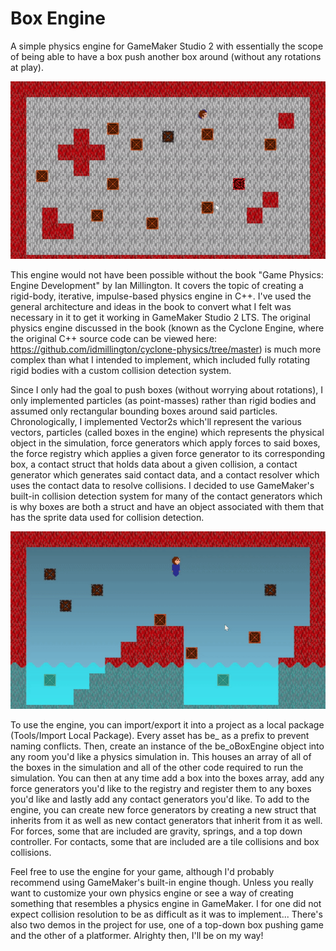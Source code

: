 # Box Engine
 A simple physics engine for GameMaker Studio 2 with essentially the scope of being able to have a box push another box around (without any rotations at play).

![alt text](https://github.com/nandbolt/Box-Engine/blob/main/gifs/box-engine_box-pusher.gif?raw=true "Box Pusher Demo")
 
 This engine would not have been possible without the book "Game Physics: Engine Development" by Ian Millington. It covers the topic of creating a rigid-body, iterative, impulse-based physics engine in C++. I've used the general architecture and ideas in the book to convert what I felt was necessary in it to get it working in GameMaker Studio 2 LTS. The original physics engine discussed in the book (known as the Cyclone Engine, where the original C++ source code can be viewed here: https://github.com/idmillington/cyclone-physics/tree/master) is much more complex than what I intended to implement, which included fully rotating rigid bodies with a custom collision detection system.
 
 Since I only had the goal to push boxes (without worrying about rotations), I only implemented particles (as point-masses) rather than rigid bodies and assumed only rectangular bounding boxes around said particles. Chronologically, I implemented Vector2s which'll represent the various vectors, particles (called boxes in the engine) which represents the physical object in the simulation, force generators which apply forces to said boxes, the force registry which applies a given force generator to its corresponding box, a contact struct that holds data about a given collision, a contact generator which generates said contact data, and a contact resolver which uses the contact data to resolve collisions. I decided to use GameMaker's built-in collision detection system for many of the contact generators which is why boxes are both a struct and have an object associated with them that has the sprite data used for collision detection.

 ![alt text](https://github.com/nandbolt/Box-Engine/blob/main/gifs/box-engine_platformer.gif?raw=true "Platformer Demo")

To use the engine, you can import/export it into a project as a local package (Tools/Import Local Package). Every asset has be_ as a prefix to prevent naming conflicts. Then, create an instance of the be_oBoxEngine object into any room you'd like a physics simulation in. This houses an array of all of the boxes in the simulation and all of the other code required to run the simulation. You can then at any time add a box into the boxes array, add any force generators you'd like to the registry and register them to any boxes you'd like and lastly add any contact generators you'd like. To add to the engine, you can create new force generators by creating a new struct that inherits from it as well as new contact generators that inherit from it as well. For forces, some that are included are gravity, springs, and a top down controller. For contacts, some that are included are a tile collisions and box collisions.

Feel free to use the engine for your game, although I'd probably recommend using GameMaker's built-in engine though. Unless you really want to customize your own physics engine or see a way of creating something that resembles a physics engine in GameMaker. I for one did not expect collision resolution to be as difficult as it was to implement... There's also two demos in the project for use, one of a top-down box pushing game and the other of a platformer. Alrighty then, I'll be on my way!
